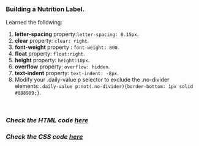 ### Building a Nutrition Label.

Learned the following: 

1. **letter-spacing** property:`letter-spacing: 0.15px`.
2. **clear** property: `clear: right`.
3. **font-weight** property : `font-weight: 800`.
4. **float** property: `float:right`.
5. **height** property: `height:10px`.
6. **overflow** property: `overflow: hidden`.
7. **text-indent** property: `text-indent: -8px`.
8. Modify your .daily-value p selector to exclude the .no-divider elements:`.daily-value p:not(.no-divider){border-bottom: 1px solid #888989;}`.

<br>

### <i>Check the HTML code [here](./index.html)</i>  
### <i>Check the CSS code [here](./styles.css)</i>